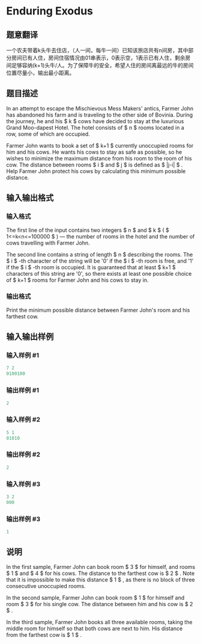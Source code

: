 # Enduring Exodus

## 题意翻译

一个农夫带着k头牛去住店，（人一间，每牛一间）已知该旅店共有n间房，其中部分房间已有人住，房间住宿情况由01串表示，0表示空，1表示已有人住，剩余房间足够容纳(k+1)头牛/人。为了保障牛的安全，希望人住的房间离最远的牛的房间位置尽量小，输出最小距离。

## 题目描述

In an attempt to escape the Mischievous Mess Makers' antics, Farmer John has abandoned his farm and is traveling to the other side of Bovinia. During the journey, he and his $ k $ cows have decided to stay at the luxurious Grand Moo-dapest Hotel. The hotel consists of $ n $ rooms located in a row, some of which are occupied.

Farmer John wants to book a set of $ k+1 $ currently unoccupied rooms for him and his cows. He wants his cows to stay as safe as possible, so he wishes to minimize the maximum distance from his room to the room of his cow. The distance between rooms $ i $ and $ j $ is defined as $ |j-i| $ . Help Farmer John protect his cows by calculating this minimum possible distance.

## 输入输出格式

### 输入格式

The first line of the input contains two integers $ n $ and $ k $ ( $ 1<=k&lt;n<=100000 $ ) — the number of rooms in the hotel and the number of cows travelling with Farmer John.

The second line contains a string of length $ n $ describing the rooms. The $ i $ -th character of the string will be '0' if the $ i $ -th room is free, and '1' if the $ i $ -th room is occupied. It is guaranteed that at least $ k+1 $ characters of this string are '0', so there exists at least one possible choice of $ k+1 $ rooms for Farmer John and his cows to stay in.

### 输出格式

Print the minimum possible distance between Farmer John's room and his farthest cow.

## 输入输出样例

### 输入样例 #1

```cpp
7 2
0100100

```
### 输出样例 #1

```cpp
2

```
### 输入样例 #2

```cpp
5 1
01010

```
### 输出样例 #2

```cpp
2

```
### 输入样例 #3

```cpp
3 2
000

```
### 输出样例 #3

```cpp
1

```
## 说明

In the first sample, Farmer John can book room $ 3 $ for himself, and rooms $ 1 $ and $ 4 $ for his cows. The distance to the farthest cow is $ 2 $ . Note that it is impossible to make this distance $ 1 $ , as there is no block of three consecutive unoccupied rooms.

In the second sample, Farmer John can book room $ 1 $ for himself and room $ 3 $ for his single cow. The distance between him and his cow is $ 2 $ .

In the third sample, Farmer John books all three available rooms, taking the middle room for himself so that both cows are next to him. His distance from the farthest cow is $ 1 $ .

